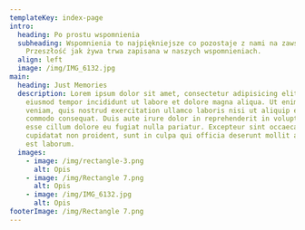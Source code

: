 ```yaml
---
templateKey: index-page
intro:
  heading: Po prostu wspomnienia
  subheading: Wspomnienia to najpiękniejsze co pozostaje z nami na zawsze.
    Przeszłość jak żywa trwa zapisana w naszych wspomnieniach.
  align: left
  image: /img/IMG_6132.jpg
main:
  heading: Just Memories
  description: Lorem ipsum dolor sit amet, consectetur adipisicing elit, sed do
    eiusmod tempor incididunt ut labore et dolore magna aliqua. Ut enim ad minim
    veniam, quis nostrud exercitation ullamco laboris nisi ut aliquip ex ea
    commodo consequat. Duis aute irure dolor in reprehenderit in voluptate velit
    esse cillum dolore eu fugiat nulla pariatur. Excepteur sint occaecat
    cupidatat non proident, sunt in culpa qui officia deserunt mollit anim id
    est laborum.
  images:
    - image: /img/rectangle-3.png
      alt: Opis
    - image: /img/Rectangle 7.png
      alt: Opis
    - image: /img/IMG_6132.jpg
      alt: Opis
footerImage: /img/Rectangle 7.png
---
```

